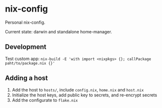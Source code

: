 # nix-config

Personal nix-config.

Current state: darwin and standalone home-manager.

## Development

Test custom app: `nix-build -E 'with import <nixpkgs> {}; callPackage paht/to/package.nix {}'`

## Adding a host

1. Add the host to `hosts/`, include `config.nix`, `home.nix` and `host.nix`
2. Initialize the host keys, add public key to secrets, and re-encrypt secrets
3. Add the configurate to `flake.nix`
